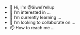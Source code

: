 - 👋 Hi, I’m @SiwelYellup
- 👀 I’m interested in ...
- 🌱 I’m currently learning ...
- 💞️ I’m looking to collaborate on ...
- 📫 How to reach me ...

<!---
SiwelYellup/SiwelYellup is a ✨ special ✨ repository because its `README.md` (this file) appears on your GitHub profile.
You can click the Preview link to take a look at your changes.
--->
